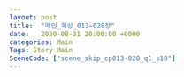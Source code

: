 ```yaml
---
layout: post
title:  "메인_회상_013~028장"
date:   2020-08-31 20:00:00 +0000
categories: Main
Tags: Story Main
SceneCode: ["scene_skip_cp013-028_q1_s10"]
---
```

